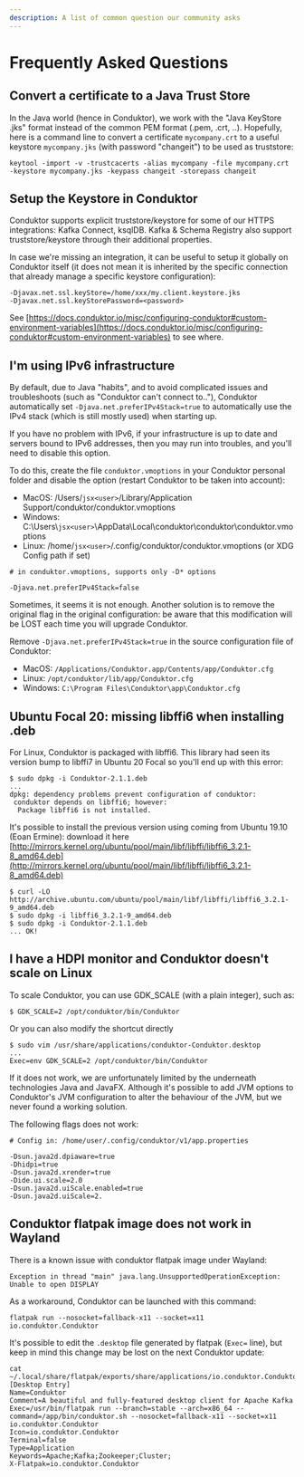 ```yaml
---
description: A list of common question our community asks
---
```


# Frequently Asked Questions

## Convert a certificate to a Java Trust Store

In the Java world (hence in Conduktor), we work with the "Java KeyStore .jks" format instead of the common PEM format (.pem, .crt, ..). Hopefully, here is a command line to convert a certificate `mycompany.crt` to a useful keystore `mycompany.jks` (with password "changeit") to be used as truststore:

```
keytool -import -v -trustcacerts -alias mycompany -file mycompany.crt -keystore mycompany.jks -keypass changeit -storepass changeit
```

## Setup the Keystore in Conduktor

Conduktor supports explicit truststore/keystore for some of our HTTPS integrations: Kafka Connect, ksqlDB. Kafka & Schema Registry also support truststore/keystore through their additional properties.&#x20;

In case we're missing an integration, it can be useful to setup it globally on Conduktor itself (it does not mean it is inherited by the specific connection that already manage a specific keystore configuration):

```
-Djavax.net.ssl.keyStore=/home/xxx/my.client.keystore.jks
-Djavax.net.ssl.keyStorePassword=<password>
```

See [https://docs.conduktor.io/misc/configuring-conduktor#custom-environment-variables](https://docs.conduktor.io/misc/configuring-conduktor#custom-environment-variables) to see where.

## I'm using IPv6 infrastructure

By default, due to Java "habits", and to avoid complicated issues and troubleshoots (such as "Conduktor can't connect to.."), Conduktor automatically set `-Djava.net.preferIPv4Stack=true` to automatically use the IPv4 stack (which is still mostly used) when starting up.

If you have no problem with IPv6, if your infrastructure is up to date and servers bound to IPv6 addresses, then you may run into troubles, and you'll need to disable this option.

To do this, create the file `conduktor.vmoptions` in your Conduktor personal folder and disable the option (restart Conduktor to be taken into account):

- MacOS: /Users/`jsx<user>`/Library/Application Support/conduktor/conduktor.vmoptions
- Windows: C:\Users\\`jsx<user>`\AppData\Local\conduktor\conduktor\conduktor.vmoptions
- Linux: /home/`jsx<user>`/.config/conduktor/conduktor.vmoptions (or XDG Config path if set)

```
# in conduktor.vmoptions, supports only -D* options

-Djava.net.preferIPv4Stack=false
```

Sometimes, it seems it is not enough. Another solution is to remove the original flag in the original configuration: be aware that this modification will be LOST each time you will upgrade Conduktor.

Remove `-Djava.net.preferIPv4Stack=true` in the source configuration file of Conduktor:

- MacOS: `/Applications/Conduktor.app/Contents/app/Conduktor.cfg`
- Linux: `/opt/conduktor/lib/app/Conduktor.cfg`
- Windows: `C:\Program Files\Conduktor\app\Conduktor.cfg`

## Ubuntu Focal 20: missing libffi6 when installing .deb

For Linux, Conduktor is packaged with libffi6. This library had seen its version bump to libffi7 in Ubuntu 20 Focal so you'll end up with this error:

```
$ sudo dpkg -i Conduktor-2.1.1.deb
...
dpkg: dependency problems prevent configuration of conduktor:
 conduktor depends on libffi6; however:
  Package libffi6 is not installed.
```

It's possible to install the previous version using coming from Ubuntu 19.10 (Eoan Ermine): download it here [http://mirrors.kernel.org/ubuntu/pool/main/libf/libffi/libffi6_3.2.1-8_amd64.deb](http://mirrors.kernel.org/ubuntu/pool/main/libf/libffi/libffi6_3.2.1-8_amd64.deb)

```
$ curl -LO http://archive.ubuntu.com/ubuntu/pool/main/libf/libffi/libffi6_3.2.1-9_amd64.deb
$ sudo dpkg -i libffi6_3.2.1-9_amd64.deb
$ sudo dpkg -i Conduktor-2.1.1.deb
... OK!
```

## **I have a HDPI monitor and Conduktor doesn't scale on Linux**

To scale Conduktor, you can use GDK_SCALE (with a plain integer), such as:

```
$ GDK_SCALE=2 /opt/conduktor/bin/Conduktor
```

Or you can also modify the shortcut directly

```
$ sudo vim /usr/share/applications/conduktor-Conduktor.desktop
...
Exec=env GDK_SCALE=2 /opt/conduktor/bin/Conduktor
```

If it does not work, we are unfortunately limited by the underneath technologies Java and JavaFX. Although it's possible to add JVM options to Conduktor's JVM configuration to alter the behaviour of the JVM, but we never found a working solution.

The following flags does not work:

```
# Config in: /home/user/.config/conduktor/v1/app.properties

-Dsun.java2d.dpiaware=true
-Dhidpi=true
-Dsun.java2d.xrender=true
-Dide.ui.scale=2.0
-Dsun.java2d.uiScale.enabled=true
-Dsun.java2d.uiScale=2.
```

## Conduktor flatpak image does not work in Wayland

There is a known issue with conduktor flatpak image under Wayland:

```
Exception in thread "main" java.lang.UnsupportedOperationException: Unable to open DISPLAY
```

As a workaround, Conduktor can be launched with this command:

```
flatpak run --nosocket=fallback-x11 --socket=x11 io.conduktor.Conduktor
```

It's possible to edit the `.desktop` file generated by flatpak (`Exec=` line), but keep in mind this change may be lost on the next Conduktor update:

```
cat ~/.local/share/flatpak/exports/share/applications/io.conduktor.Conduktor.desktop
[Desktop Entry]
Name=Conduktor
Comment=A beautiful and fully-featured desktop client for Apache Kafka
Exec=/usr/bin/flatpak run --branch=stable --arch=x86_64 --command=/app/bin/conduktor.sh --nosocket=fallback-x11 --socket=x11  io.conduktor.Conduktor
Icon=io.conduktor.Conduktor
Terminal=false
Type=Application
Keywords=Apache;Kafka;Zookeeper;Cluster;
X-Flatpak=io.conduktor.Conduktor
```
